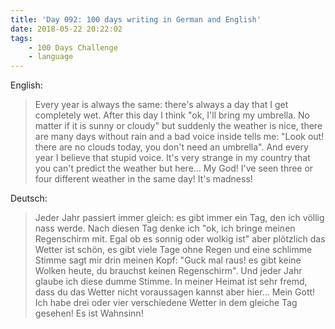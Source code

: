 ```yaml
---
title: 'Day 092: 100 days writing in German and English'
date: 2018-05-22 20:22:02
tags:
    - 100 Days Challenge
    - language
---
```

English:
> Every year is always the same: there's always a day that I get completely wet. After this day I think "ok, I'll bring my umbrella. No matter if it is sunny or cloudy" but suddenly the weather is nice, there are many days without rain and a bad voice inside tells me: "Look out! there are no clouds today, you don't need an umbrella". And every year I believe that stupid voice. It's very strange in my country that you can't predict the weather but here... My God! I've seen three or four different weather in the same day! It's madness!

Deutsch:
> Jeder Jahr passiert immer gleich: es gibt immer ein Tag, den ich völlig nass werde. Nach diesen Tag denke ich "ok, ich bringe meinen Regenschirm mit. Egal ob es sonnig oder wolkig ist" aber plötzlich das Wetter ist schön, es gibt viele Tage ohne Regen und eine schlimme Stimme sagt mir drin meinen Kopf: "Guck mal raus! es gibt keine Wolken heute, du brauchst keinen Regenschirm". Und jeder Jahr glaube ich diese dumme Stimme. In meiner Heimat ist sehr fremd, dass du das Wetter nicht voraussagen kannst aber hier... Mein Gott! Ich habe drei oder vier verschiedene Wetter in dem gleiche Tag gesehen! Es ist Wahnsinn!